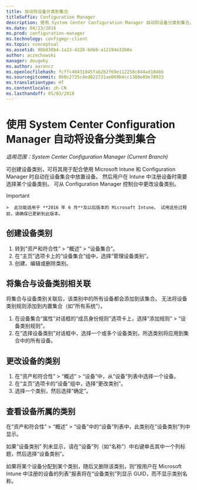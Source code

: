 ```yaml
---
title: 自动将设备分类到集合
titleSuffix: Configuration Manager
description: 使用 System Center Configuration Manager 自动将设备分类到集合。
ms.date: 04/23/2016
ms.prod: configuration-manager
ms.technology: configmgr-client
ms.topic: conceptual
ms.assetid: 98b038b4-1a13-4228-bdb8-a12194e32b0e
author: aczechowski
manager: dougeby
ms.author: aaroncz
ms.openlocfilehash: fcffc48431045fab2b2f69e112258c844ad184bb
ms.sourcegitcommit: 0b0c2735c4ed822731ae069b4cc1380e89e78933
ms.translationtype: HT
ms.contentlocale: zh-CN
ms.lasthandoff: 05/03/2018
---
```

# <a name="automatically-categorize-devices-into-collections-with-system-center-configuration-manager"></a>使用 System Center Configuration Manager 自动将设备分类到集合

*适用范围：System Center Configuration Manager (Current Branch)*

可创建设备类别，可将其用于配合使用 Microsoft Intune 和 Configuration Manager 时自动在设备集合中放置设备。 然后用户在 Intune 中注册设备时需要选择某个设备类别。 可从 Configuration Manager 控制台中更改设备类别。

> [!IMPORTANT]  
    >  此功能适用于 **2016 年 6 月**及以后版本的 Microsoft Intune。 试用这些过程前，请确保已更新到此版本。

## <a name="create-device-categories"></a>创建设备类别

1.  转到“资产和符合性” > “概述” > “设备集合”。
2.  在“主页”选项卡上的“设备集合”组中，选择“管理设备类别”。
3.  创建、编辑或删除类别。

## <a name="associate-a-collection-with-a-device-category"></a>将集合与设备类别相关联

将集合与设备类别关联后，该类别中的所有设备都会添加到该集合。 无法将设备类别规则添加到内置集合（如“所有系统”）。

1.  在设备集合“属性”对话框的“成员身份规则”选项卡上，选择“添加规则” > “设备类别规则”。
2.  在“选择设备类别”对话框中，选择一个或多个设备类别，所选类别将应用到集合中的所有设备。

## <a name="change-the-category-of-a-device"></a>更改设备的类别

1.  在“资产和符合性” > “概述” > “设备”中，从“设备”列表中选择一个设备。
2.  在“主页”选项卡的“设备”组中，选择“更改类别”。
3.  选择一个类别，然后选择“确定”。

## <a name="view-which-category-a-device-belongs-to"></a>查看设备所属的类别

在“资产和符合性” > “概述” > “设备”中的“设备”列表中，此类别在“设备类别”列中显示。

如果“设备类别” 列未显示，请在“设备”列（如“名称”）中右键单击其中一个列标题，然后选择“设备类别”。

如果将某个设备分配到某个类别，随后又删除该类别，则“按用户在 Microsoft Intune 中注册的设备的列表”报表将在“设备类别”列显示 GUID，而不显示类别名称。
